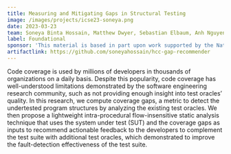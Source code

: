 ```yaml
---
title: Measuring and Mitigating Gaps in Structural Testing
image: /images/projects/icse23-soneya.png
date: 2023-03-23
team: Soneya Binta Hossain, Matthew Dwyer, Sebastian Elbaum, Anh Nguyen-Tuong
label: Foundational
sponsor: 'This material is based in part upon work supported by the National Science Foundation under award 2129824, by the DARPA ARCOS program under contract FA8750-20-C-0507, by The Air Force Office of Scientific Research under award number FA9550-21-0164, and by Lockheed Martin Advanced Technology Laboratories.'
artifactlink: https://github.com/soneyahossain/hcc-gap-recommender
---
```


Code coverage is used by millions of developers in thousands of organizations on a daily basis. Despite this popularity, code coverage has well-understood limitations demonstrated by the software engineering research community, such as not providing enough insight into test oracles’ quality. In this research, we compute coverage gaps, a metric to detect the undertested program structures by analyzing the existing test oracles. We then propose a lightweight intra-procedural flow-insensitive static analysis technique that uses the system under test (SUT) and the coverage gaps as inputs to recommend actionable feedback to the developers to complement the test suite with additional test oracles, which demonstrated to improve the fault-detection effectiveness of the test suite.
